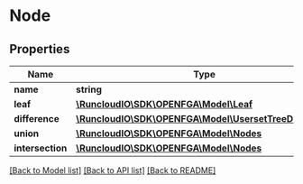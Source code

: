 # Node

## Properties
Name | Type | Description | Notes
------------ | ------------- | ------------- | -------------
**name** | **string** |  | 
**leaf** | [**\RuncloudIO\SDK\OPENFGA\Model\Leaf**](Leaf.md) |  | [optional] 
**difference** | [**\RuncloudIO\SDK\OPENFGA\Model\UsersetTreeDifference**](UsersetTreeDifference.md) |  | [optional] 
**union** | [**\RuncloudIO\SDK\OPENFGA\Model\Nodes**](Nodes.md) |  | [optional] 
**intersection** | [**\RuncloudIO\SDK\OPENFGA\Model\Nodes**](Nodes.md) |  | [optional] 

[[Back to Model list]](../../README.md#documentation-for-models) [[Back to API list]](../../README.md#documentation-for-api-endpoints) [[Back to README]](../../README.md)

